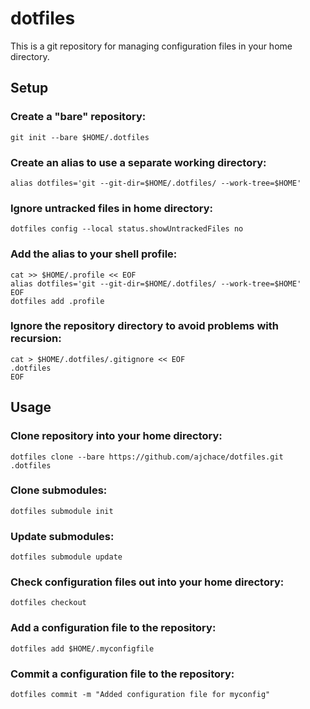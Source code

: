 # dotfiles
This is a git repository for managing configuration files in your home directory.

## Setup
### Create a "bare" repository:
```shell
git init --bare $HOME/.dotfiles
```
### Create an alias to use a separate working directory:
```shell
alias dotfiles='git --git-dir=$HOME/.dotfiles/ --work-tree=$HOME'
```
### Ignore untracked files in home directory:
```shell
dotfiles config --local status.showUntrackedFiles no
```
### Add the alias to your shell profile:
```shell
cat >> $HOME/.profile << EOF
alias dotfiles='git --git-dir=$HOME/.dotfiles/ --work-tree=$HOME'
EOF
dotfiles add .profile
```
### Ignore the repository directory to avoid problems with recursion:
```shell
cat > $HOME/.dotfiles/.gitignore << EOF
.dotfiles
EOF
```
## Usage
### Clone repository into your home directory:
```shell
dotfiles clone --bare https://github.com/ajchace/dotfiles.git .dotfiles
```
### Clone submodules:
```shell
dotfiles submodule init
```
### Update submodules:
```shell
dotfiles submodule update
```
### Check configuration files out into your home directory:
```shell
dotfiles checkout
```
### Add a configuration file to the repository:
```shell
dotfiles add $HOME/.myconfigfile
```
### Commit a configuration file to the repository:
```shell
dotfiles commit -m "Added configuration file for myconfig"
```
